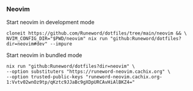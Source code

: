 ### Neovim
Start neovim in development mode
```shell
cloneit https://github.com/Runeword/dotfiles/tree/main/neovim && \
NVIM_CONFIG_DIR="$PWD/neovim" nix run "github:Runeword/dotfiles?dir=neovim#dev" --impure
```

Start neovim in bundled mode
```shell
nix run "github:Runeword/dotfiles?dir=neovim" \
--option substituters "https://runeword-neovim.cachix.org" \
--option trusted-public-keys "runeword-neovim.cachix.org-1:Vvtv02wnOz9tp/qKztc9JJaBc9gXDpURCAvHiAlBKZ4="
```

